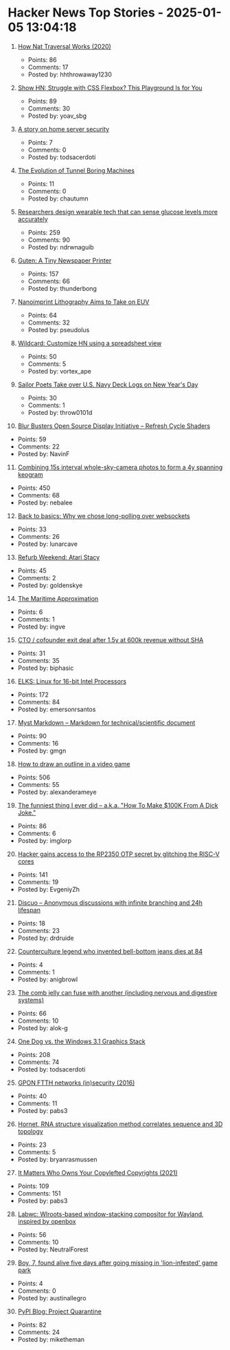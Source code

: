 # Hacker News Top Stories - 2025-01-05 13:04:18

1. [How Nat Traversal Works (2020)](https://tailscale.com/blog/how-nat-traversal-works)
   - Points: 86
   - Comments: 17
   - Posted by: hhthrowaway1230

2. [Show HN: Struggle with CSS Flexbox? This Playground Is for You](https://yoavsbg.github.io/css-flexbox-playground/)
   - Points: 89
   - Comments: 30
   - Posted by: yoav_sbg

3. [A story on home server security](https://raniseth.com/blog/2025-01-04-Home-Server-Security.html)
   - Points: 7
   - Comments: 0
   - Posted by: todsacerdoti

4. [The Evolution of Tunnel Boring Machines](https://www.construction-physics.com/p/the-evolution-of-tunnel-boring-machines)
   - Points: 11
   - Comments: 0
   - Posted by: chautumn

5. [Researchers design wearable tech that can sense glucose levels more accurately](https://uwaterloo.ca/news/media/no-more-needles-tracking-blood-sugar-your-wrist)
   - Points: 259
   - Comments: 90
   - Posted by: ndrwnaguib

6. [Guten: A Tiny Newspaper Printer](https://amanvir.com/guten)
   - Points: 157
   - Comments: 66
   - Posted by: thunderbong

7. [Nanoimprint Lithography Aims to Take on EUV](https://spectrum.ieee.org/nanoimprint-lithography)
   - Points: 64
   - Comments: 32
   - Posted by: pseudolus

8. [Wildcard: Customize HN using a spreadsheet view](https://www.geoffreylitt.com/wildcard/)
   - Points: 50
   - Comments: 5
   - Posted by: vortex_ape

9. [Sailor Poets Take over U.S. Navy Deck Logs on New Year's Day](https://www.twz.com/news-features/how-sailor-poets-take-over-u-s-navy-deck-logs-on-new-years-day)
   - Points: 30
   - Comments: 1
   - Posted by: throw0101d

10. [Blur Busters Open Source Display Initiative – Refresh Cycle Shaders](https://blurbusters.com/blur-busters-open-source-display-initative-refresh-cycle-shaders/)
   - Points: 59
   - Comments: 22
   - Posted by: NavinF

11. [Combining 15s interval whole-sky-camera photos to form a 4y spanning keogram](https://astrodon.social/@cgbassa/113770318993975063)
   - Points: 450
   - Comments: 68
   - Posted by: nebalee

12. [Back to basics: Why we chose long-polling over websockets](https://www.inferable.ai/blog/posts/postgres-nodejs-longpolling.mdx)
   - Points: 33
   - Comments: 26
   - Posted by: lunarcave

13. [Refurb Weekend: Atari Stacy](http://oldvcr.blogspot.com/2025/01/refurb-weekend-atari-stacy.html)
   - Points: 45
   - Comments: 2
   - Posted by: goldenskye

14. [The Maritime Approximation](https://kevlinhenney.medium.com/the-maritime-approximation-8b71d5041cd5)
   - Points: 6
   - Comments: 1
   - Posted by: ingve

15. [CTO / cofounder exit deal after 1.5y at 600k revenue without SHA](undefined)
   - Points: 31
   - Comments: 35
   - Posted by: biphasic

16. [ELKS: Linux for 16-bit Intel Processors](https://github.com/ghaerr/elks)
   - Points: 172
   - Comments: 84
   - Posted by: emersonrsantos

17. [Myst Markdown – Markdown for technical/scientific document](https://mystmd.org/guide)
   - Points: 90
   - Comments: 16
   - Posted by: gmgn

18. [How to draw an outline in a video game](https://ameye.dev/notes/rendering-outlines/)
   - Points: 506
   - Comments: 55
   - Posted by: alexanderameye

19. [The funniest thing I ever did – a.k.a. "How To Make $100K From A Dick Joke."](https://imgur.com/gallery/KZ4u3c4)
   - Points: 86
   - Comments: 6
   - Posted by: imglorp

20. [Hacker gains access to the RP2350 OTP secret by glitching the RISC-V cores](https://www.tomshardware.com/raspberry-pi/it-looks-like-the-raspberry-pi-rp2350-hacking-challenge-has-been-beaten-hacker-gains-access-to-the-otp-secret-by-glitching-the-risc-v-cores-to-enable-debugging)
   - Points: 141
   - Comments: 19
   - Posted by: EvgeniyZh

21. [Discuo – Anonymous discussions with infinite branching and 24h lifespan](https://discuo.com)
   - Points: 18
   - Comments: 23
   - Posted by: drdruide

22. [Counterculture legend who invented bell-bottom jeans dies at 84](https://www.sfgate.com/local/article/peggy-caserta-obituary-sf-bell-bottom-jeans-19976707.php)
   - Points: 4
   - Comments: 1
   - Posted by: anigbrowl

23. [The comb jelly can fuse with another (including nervous and digestive systems)](https://www.cnn.com/2024/12/30/science/comb-jellies-fuse-single-organism/index.html)
   - Points: 66
   - Comments: 10
   - Posted by: alok-g

24. [One Dog vs. the Windows 3.1 Graphics Stack](https://wuffs.org/blog/windows-3x-graphics)
   - Points: 208
   - Comments: 74
   - Posted by: todsacerdoti

25. [GPON FTTH networks (in)security (2016)](https://pierrekim.github.io/blog/2016-11-01-gpon-ftth-networks-insecurity.html#introduction)
   - Points: 40
   - Comments: 11
   - Posted by: pabs3

26. [Hornet, RNA structure visualization method correlates sequence and 3D topology](https://phys.org/news/2024-12-hornet-rna-visualization-method-sequence.html)
   - Points: 23
   - Comments: 5
   - Posted by: bryanrasmussen

27. [It Matters Who Owns Your Copylefted Copyrights (2021)](https://sfconservancy.org/blog/2021/jun/30/who-should-own-foss-copyrights/)
   - Points: 109
   - Comments: 151
   - Posted by: pabs3

28. [Labwc: Wlroots-based window-stacking compositor for Wayland, inspired by openbox](https://labwc.github.io/)
   - Points: 56
   - Comments: 10
   - Posted by: NeutralForest

29. [Boy, 7, found alive five days after going missing in 'lion-infested' game park](https://news.sky.com/story/boy-7-found-alive-five-days-after-going-missing-in-lion-infested-zimbabwe-game-park-13283935)
   - Points: 4
   - Comments: 0
   - Posted by: austinallegro

30. [PyPI Blog: Project Quarantine](https://blog.pypi.org/posts/2024-12-30-quarantine/)
   - Points: 82
   - Comments: 24
   - Posted by: miketheman

